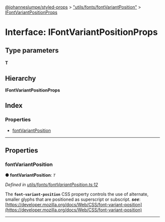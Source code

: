 [@johanneslumpe/styled-props](../README.md) > ["utils/fonts/fontVariantPosition"](../modules/_utils_fonts_fontvariantposition_.md) > [IFontVariantPositionProps](../interfaces/_utils_fonts_fontvariantposition_.ifontvariantpositionprops.md)

# Interface: IFontVariantPositionProps

## Type parameters
#### T 
## Hierarchy

**IFontVariantPositionProps**

## Index

### Properties

* [fontVariantPosition](_utils_fonts_fontvariantposition_.ifontvariantpositionprops.md#fontvariantposition)

---

## Properties

<a id="fontvariantposition"></a>

###  fontVariantPosition

**● fontVariantPosition**: *`T`*

*Defined in [utils/fonts/fontVariantPosition.ts:12](https://github.com/johanneslumpe/styled-props/blob/3abf398/src/utils/fonts/fontVariantPosition.ts#L12)*

The **`font-variant-position`** CSS property controls the use of alternate, smaller glyphs that are positioned as superscript or subscript.
*__see__*: [https://developer.mozilla.org/docs/Web/CSS/font-variant-position](https://developer.mozilla.org/docs/Web/CSS/font-variant-position)

___

